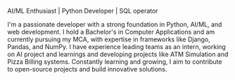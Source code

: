 AI/ML Enthusiast | Python Developer | SQL operator

I'm a passionate developer with a strong foundation in Python, AI/ML, and web development. I hold a Bachelor's in Computer Applications and am currently pursuing my MCA, with expertise in frameworks like Django, Pandas, and NumPy. I have experience leading teams as an intern, working on AI project and learnings and developing projects like ATM Simulation and Pizza Billing systems. Constantly learning and growing, I aim to contribute to open-source projects and build innovative solutions.
